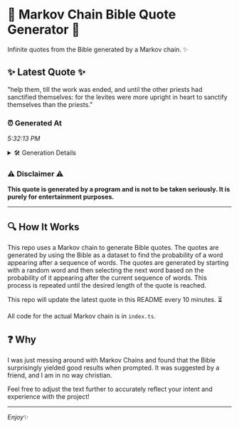 # 📖 Markov Chain Bible Quote Generator 📖

Infinite quotes from the Bible generated by a Markov chain. ✨

## ✨ Latest Quote ✨
"help them, till the work was ended, and until the other priests had sanctified themselves: for the levites were more upright in heart to sanctify themselves than the priests."

### ⏰ Generated At
*5:32:13 PM*

<details>
    <summary>🛠️ Generation Details</summary>
    <p>
        <strong>🌱 Seed:</strong> help<br>
        <strong>🔄 Iterations:</strong> 28<br>
        <strong>📜 Context History:</strong><br>[ help ]: them,<br>[ help, them, ]: till<br>[ help, them,, till ]: the<br>[ help, them,, till, the ]: work<br>[ help, them,, till, the, work ]: was<br>[ help, them,, till, the, work, was ]: ended,<br>[ them,, till, the, work, was, ended, ]: and<br>[ till, the, work, was, ended,, and ]: until<br>[ the, work, was, ended,, and, until ]: the<br>[ work, was, ended,, and, until, the ]: other<br>[ was, ended,, and, until, the, other ]: priests<br>[ ended,, and, until, the, other, priests ]: had<br>[ and, until, the, other, priests, had ]: sanctified<br>[ until, the, other, priests, had, sanctified ]: themselves:<br>[ the, other, priests, had, sanctified, themselves: ]: for<br>[ other, priests, had, sanctified, themselves:, for ]: the<br>[ priests, had, sanctified, themselves:, for, the ]: levites<br>[ had, sanctified, themselves:, for, the, levites ]: were<br>[ sanctified, themselves:, for, the, levites, were ]: more<br>[ themselves:, for, the, levites, were, more ]: upright<br>[ for, the, levites, were, more, upright ]: in<br>[ the, levites, were, more, upright, in ]: heart<br>[ levites, were, more, upright, in, heart ]: to<br>[ were, more, upright, in, heart, to ]: sanctify<br>[ more, upright, in, heart, to, sanctify ]: themselves<br>[ upright, in, heart, to, sanctify, themselves ]: than<br>[ in, heart, to, sanctify, themselves, than ]: the<br>[ heart, to, sanctify, themselves, than, the ]: priests.<br>
    </p>
</details>

### ⚠️ Disclaimer ⚠️
**This quote is generated by a program and is not to be taken seriously. It is purely for entertainment purposes.**

---

## 🔍 How It Works

This repo uses a Markov chain to generate Bible quotes. The quotes are generated by using the Bible as a dataset to find the probability of a word appearing after a sequence of words. The quotes are generated by starting with a random word and then selecting the next word based on the probability of it appearing after the current sequence of words. This process is repeated until the desired length of the quote is reached.

This repo will update the latest quote in this README every 10 minutes. ⏳

All code for the actual Markov chain is in `index.ts`.

## ❓ Why

I was just messing around with Markov Chains and found that the Bible surprisingly yielded good results when prompted. 
It was suggested by a friend, and I am in no way christian.

Feel free to adjust the text further to accurately reflect your intent and experience with the project!

---

*Enjoy*✨
